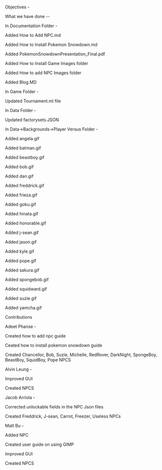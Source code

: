 Objectives -




What we have done --

In Documentation Folder -

Added How to Add NPC.md

Added How to Install Pokemon Snowdown.md

Added PokemonSnowdownPresentation_Final.pdf

Added How to Install Game Images folder

Added How to add NPC Images folder

Added Blog.MD

In Game Folder -
 
Updated Tournament.ml file


In Data Folder -

Updated factorysets.JSON


In Data->Backgrounds->Player Versus Folder -

Added angela.gif

Added batman.gif

Added beastboy.gif

Added bob.gif

Added dan.gif

Added freddrick.gif

Added frieza.gif

Added goku.gif

Added hinata.gif

Added honorable.gif

Added j-sean.gif

Added jason.gif

Added kyle.gif

Added pope.gif

Added sakura.gif

Added spongebob.gif

Added squidward.gif

Added suzie.gif

Added yamcha.gif



Contributions

Adeet Phanse -

Created how to add npc guide

Ceated how to install pokemon snowdown guide

Created Chancellor, Bob, Suzie, Michelle, RedRover, DarkNight, SpongeBoy, BeastBoy, SquidBoy, Pope NPCS

Alvin Leung -

Improved GUI 

Created  NPCS

Jacob Arriola -

Corrected unlockable fields in the NPC Json files

Created Freddrick, J-sean, Carrot, Freezer, Useless NPCs

Matt Bu - 

Added NPC

Created user guide on using GIMP

Improved GUI 

Created  NPCS



